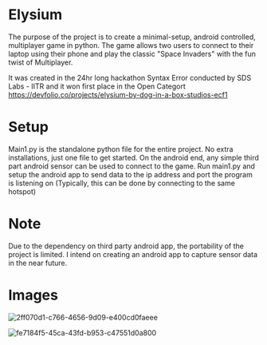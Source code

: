 # Elysium
The purpose of the project is to create a minimal-setup, android controlled, multiplayer game in python. The game allows two users to connect to their laptop using their phone and play the classic "Space Invaders" with the fun twist of Multiplayer. 

It was created in the 24hr long hackathon Syntax Error conducted by SDS Labs - IITR and it won first place in the Open Categort <br>
<a>https://devfolio.co/projects/elysium-by-dog-in-a-box-studios-ecf1</a>

# Setup
Main1.py is the standalone python file for the entire project. No extra installations, just one file to get started. On the android end, any simple third part android sensor can be used to connect to the game. Run main1.py and setup the android app to send data to the ip address and port the program is listening on (Typically, this can be done by connecting to the same hotspot)

# Note
Due to the dependency on third party android app, the portability of the project is limited. I intend on creating an android app to capture sensor data in the near future.

# Images

![2ff070d1-c766-4656-9d09-e400cd0faeee](https://github.com/MrRoy09/Elysium/assets/145851442/c1dbf7cb-045e-4b78-a922-d41b91c8aab6)

![fe7184f5-45ca-43fd-b953-c47551d0a800](https://github.com/MrRoy09/Elysium/assets/145851442/fa412a2e-eeac-44ce-a528-9ee3c085085b)







































